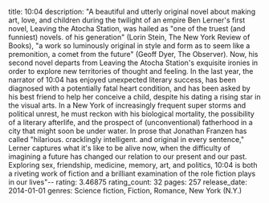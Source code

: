 title: 10:04
description: "A beautiful and utterly original novel about making art, love, and children during the twilight of an empire Ben Lerner's first novel, Leaving the Atocha Station, was hailed as "one of the truest (and funniest) novels. of his generation" (Lorin Stein, The New York Review of Books), "a work so luminously original in style and form as to seem like a premonition, a comet from the future" (Geoff Dyer, The Observer). Now, his second novel departs from Leaving the Atocha Station's exquisite ironies in order to explore new territories of thought and feeling. In the last year, the narrator of 10:04 has enjoyed unexpected literary success, has been diagnosed with a potentially fatal heart condition, and has been asked by his best friend to help her conceive a child, despite his dating a rising star in the visual arts. In a New York of increasingly frequent super storms and political unrest, he must reckon with his biological mortality, the possibility of a literary afterlife, and the prospect of (unconventional) fatherhood in a city that might soon be under water. In prose that Jonathan Franzen has called "hilarious. cracklingly intelligent. and original in every sentence," Lerner captures what it's like to be alive now, when the difficulty of imagining a future has changed our relation to our present and our past. Exploring sex, friendship, medicine, memory, art, and politics, 10:04 is both a riveting work of fiction and a brilliant examination of the role fiction plays in our lives"--
rating: 3.46875
rating_count: 32
pages: 257
release_date: 2014-01-01
genres: Science fiction, Fiction, Romance, New York (N.Y.)